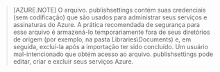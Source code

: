 > [AZURE.NOTE]
> O arquivo. publishsettings contém suas credenciais (sem codificação) que são usados para administrar seus serviços e assinaturas do Azure. A prática recomendada de segurança para esse arquivo é armazená-lo temporariamente fora de seus diretórios de origem (por exemplo, na pasta Libraries\Documents) e, em seguida, excluí-la após a importação ter sido concluído. Um usuário mal-intencionado que obtém acesso ao arquivo. publishsettings pode editar, criar e excluir seus serviços Azure.

